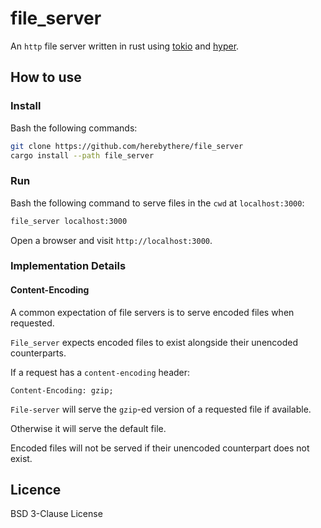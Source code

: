 # file_server

An `http` file server written in rust using [tokio](https://tokio.rs/) and
[hyper](https://hyper.rs/).

## How to use

### Install

Bash the following commands:

```sh
git clone https://github.com/herebythere/file_server
cargo install --path file_server
```

### Run 

Bash the following command to serve files in the `cwd` at `localhost:3000`:

```sh
file_server localhost:3000
```

Open a browser and visit `http://localhost:3000`.

### Implementation Details

#### Content-Encoding

A common expectation of file servers is to serve encoded files when requested.

`File_server` expects encoded files to exist alongside their unencoded counterparts.

If a request has a `content-encoding` header:

```
Content-Encoding: gzip;
```

`File-server` will serve the `gzip`-ed version of a requested file if available.

Otherwise it will serve the default file.

Encoded files will not be served if their unencoded counterpart does not exist.

## Licence

BSD 3-Clause License
